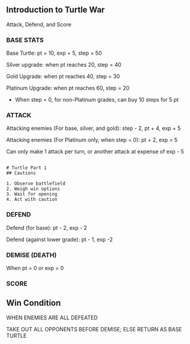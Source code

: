 ## Introduction to Turtle War

Attack, Defend, and Score

### BASE STATS

Base Turtle: pt = 10, exp = 5, step = 50

Silver upgrade: when pt reaches 20, step = 40

Gold Upgrade: when pt reaches 40, step = 30

Platinum Upgrade: when pt reaches 60, step = 20

* When step = 0, for non-Platinum grades, can buy 10 steps for 5 pt

### ATTACK

Attacking enemies (For base, silver, and gold): step - 2, pt + 4, exp + 5 

Attacking enemies (For Platinum only, when step = 0): pt + 2, exp = 5

Can only make 1 attack per turn, or another attack at expense of exp - 5

```Marking

# Turtle Part 1
## Cautions

1. Observe battlefield
2. Weigh win options
3. Wait for opening
4. Act with caution

```

### DEFEND

Defend (for base): pt - 2, exp - 2

Defend (against lower grade): pt - 1, exp -2

### DEMISE (DEATH)

When pt = 0 or exp = 0

### SCORE

## Win Condition

WHEN ENEMIES ARE ALL DEFEATED

TAKE OUT ALL OPPONENTS BEFORE DEMISE; ELSE RETURN AS BASE TURTLE

